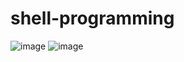 # shell-programming
![image](https://user-images.githubusercontent.com/123438408/214475818-2f5e119d-1b47-4b5a-9b35-b0121c5ea8d8.png)
![image](https://user-images.githubusercontent.com/123438408/214477387-499b1b8b-fa2b-4244-b56a-1657f9c37171.png)
